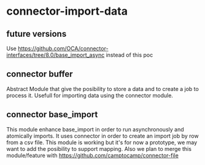 connector-import-data
=====================

future versions
----------------
Use https://github.com/OCA/connector-interfaces/tree/8.0/base_import_async instead of this poc


connector buffer
------------------
Abstract Module that give the posibility to store a data and to
create a job to process it. Usefull for importing data using the
connector module.

connector base_import
---------------------

This module enhance base_import in order to run asynchronously and atomically imports.
It uses connector in order to create an import job by row from a csv file.
This module is working but it's for now a prototype, we may want to add the posibility to support mapping.
Also we plan to merge this module/feature with https://github.com/camptocamp/connector-file
